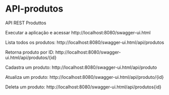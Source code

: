 # API-produtos
API REST Produttos

Executar a aplicação e acessar http://localhost:8080/swagger-ui.html



Lista todos os produtos: http://localhost:8080/swagger-ui.html/api/produtos

Retorna produto por ID: http://localhost:8080/swagger-ui.html/api/produtos/{id}

Cadastra um produto: http://localhost:8080/swagger-ui.html/api/produto

Atualiza um produto: http://localhost:8080/swagger-ui.html/api/produto/{id}

Deleta um produto: http://localhost:8080/swagger-ui.html/api/produtos{id}
